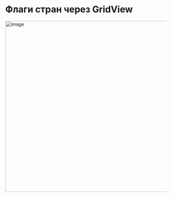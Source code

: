 # Флаги стран через GridView

<img width="535" alt="image" src="https://github.com/Satillis/CountryFlutt/assets/69206121/810e3034-d838-437f-8f2c-fcc08569da48">

